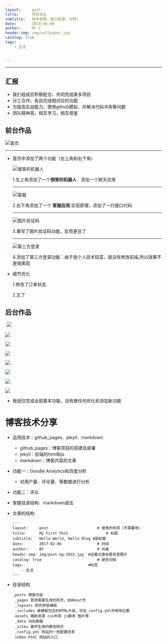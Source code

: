 ```yaml
---
layout:     post
title:      项目评比
subtitle:   技术有限，能力有限，勿喷!
date:       2019-06-09
author:     Mr.C
header-img: img/wallpaper.jpg
catalog: true
tags:
    - 生活


---
```




------

## 汇报

- 我们组成员积极配合，共同完成美多项目
- 分工合作，各自完成相对应的功能
- 为提高实战能力，使用github模拟、并解决代码冲突等问题
- 团队精神高，相互学习，相互借鉴



## 前台作品

![首页](http://www.c-blogs.cn/img/meiduo/index.png)

------

- 首页中添加了两个功能（左上角和右下角）

  ![很笨的机器人](http://m.qpic.cn/psb?/V13ZfZ4l0yt0ns/chWZo*AChVV5t9jWHnsX9wpyqsDoJ9F6hFpw3Ita0gw!/b/dMAAAAAAAAAA&bo=Eg43AwAAAAADFxo!&rf=viewer_4)

  1.左上角添加了一个**很笨的机器人**：添加一个聊天应用

  

  ------

  ![客服](http://m.qpic.cn/psb?/V13ZfZ4l0yt0ns/9dQ.iWpCuvLtrPkBpBRcOoMMhJUlD42cgUscU4CIy4A!/b/dIQAAAAAAAAA&bo=6QN0BAAAAAADF6g!&rf=viewer_4)

  

  2.右下角添加了一个 **客服应用**:实现原理，添加了一行接口代码

  

  ------

  ![图片验证码](http://m.qpic.cn/psb?/V13ZfZ4l0yt0ns/7jAeUI0a1RL3QsyBBheJpcqpIQUFz1mdHvSIoyQ.jWw!/b/dDYBAAAAAAAA&bo=.gUEAwAAAAADF8o!&rf=viewer_4)

  3.重写了图片验证码功能，反而更丑了

  ------

  ![第三方登录](http://m.qpic.cn/psb?/V13ZfZ4l0yt0ns/aNw6bJ4FGr3UYCdtdRSim6Sth5E1RjHBI.98*zx8zJQ!/b/dE4BAAAAAAAA&bo=kwiRAwAAAAADNxs!&rf=viewer_4)

  4.添加了第三方登录功能：由于我个人技术较菜，就没有修改前端,所以效果不是很美观



- 细节优化

  1.修改了订单状态

  2.忘了



## 后台作品

​	![](http://m.qpic.cn/psb?/V13ZfZ4l0yt0ns/3GbqhX884fulRgFbkxCA4t*2n70jgMG0tSic7bqLpEI!/b/dLYAAAAAAAAA&bo=3Qk4BAAAAAADB8o!&rf=viewer_4)



![](http://m.qpic.cn/psb?/V13ZfZ4l0yt0ns/uAulltkzDXzmu3paj1t.47YuL0A8GT4*UJJRD1s6F*4!/b/dLYAAAAAAAAA&bo=XQ6zAwAAAAADB8E!&rf=viewer_4)





![](http://m.qpic.cn/psb?/V13ZfZ4l0yt0ns/ws6Rkt.6HQsz*f9vLl4.0gqQgDn39uVA5bzgDuCqCrk!/b/dFYBAAAAAAAA&bo=Zg4nAwAAAAADJ04!&rf=viewer_4)



![](http://m.qpic.cn/psb?/V13ZfZ4l0yt0ns/m8sIgNygIpbLRC**jHmVvEbFsgSb1ydeXCpGZRpf*Fk!/b/dLYAAAAAAAAA&bo=ZA5MAwAAAAADJyc!&rf=viewer_4)



![](http://m.qpic.cn/psb?/V13ZfZ4l0yt0ns/ej3ES6m3GDrRNa3G0OUhtHkDREOoMfHXYsMeun*0xao!/b/dL4AAAAAAAAA&bo=dA4yAwAAAAADJ0k!&rf=viewer_4)



![](http://m.qpic.cn/psb?/V13ZfZ4l0yt0ns/Xm3fZ.z.fCrqkv.ky6Ugp7tSpfYNcWJNqS53WUbGGPU!/b/dFEBAAAAAAAA&bo=cQ5aAwAAAAADJyQ!&rf=viewer_4)



![](http://m.qpic.cn/psb?/V13ZfZ4l0yt0ns/PtI6O4YOVbybMEJPsVCRxETE0*f*JfNNBh4xMrG.Q0Y!/b/dL8AAAAAAAAA&bo=dw4mAwAAAAADB34!&rf=viewer_4)



![](http://m.qpic.cn/psb?/V13ZfZ4l0yt0ns/9B*Y4TfW0SE506bYYR3dVxykuYmyFiBXBL8y17OuXd0!/b/dDYBAAAAAAAA&bo=mQs4BAAAAAADN7w!&rf=viewer_4)

- 我组仅完成全部基本功能，没有做任何优化和添加新功能







# 博客技术分享

- 运用技术：github_pages、jekyll、markdown
  - github_pages：博客项目的搭建及部署
  - jekyll：前端的html和js
  - markdown：博客内容的文章
- 功能一：Goodle Analytics和百度分析
  - 对用户量、评论量、等数据进行分析
- 功能二：评论



- 掌握目录结构、markdown语法

- 文章的结构

  ```shell
  ---
  layout:     post   				    # 使用的布局（不需要改）
  title:      My First Post 				# 标题 
  subtitle:   Hello World, Hello Blog #副标题
  date:       2017-02-06 				# 时间
  author:     BY 						# 作者
  header-img: img/post-bg-2015.jpg 	#这篇文章标题背景图片
  catalog: true 						# 是否归档
  tags:								#标签
      - 生活
  ---
  ```

- 目录结构

  ```shell
  _posts 博客内容
   _pages 其他需要生成的网页，如About页
   _layouts 网页排版模板
   _includes 被模板包含的HTML片段，可在_config.yml中修改位置
   assets 辅助资源 css布局 js脚本 图片等
   _data 动态数据
   _sites 最终生成的静态网页
   _config.yml 网站的一些配置信息
   index.html 网站的入口
  
  
  ```

  [jekyll]: http://jekyllthemes.org/
  [markdown]: https://www.jianshu.com/p/191d1e21f7ed

  



